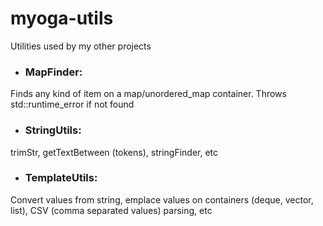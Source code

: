 # myoga-utils
Utilities used by my other projects

* ### MapFinder:
Finds any kind of item on a map/unordered_map container. Throws std::runtime_error if not found

* ### StringUtils:
trimStr, getTextBetween (tokens), stringFinder, etc

* ### TemplateUtils:
Convert values from string, emplace values on containers (deque, vector, list), CSV (comma separated values) parsing, etc

